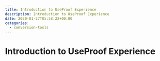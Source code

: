 ```yaml
---
title: Introduction to UseProof Experience
description: Introduction to UseProof Experience
date: 2020-01-27T05:58:22+00:00
categories:
  - conversion-tools
---
```


# Introduction to UseProof Experience